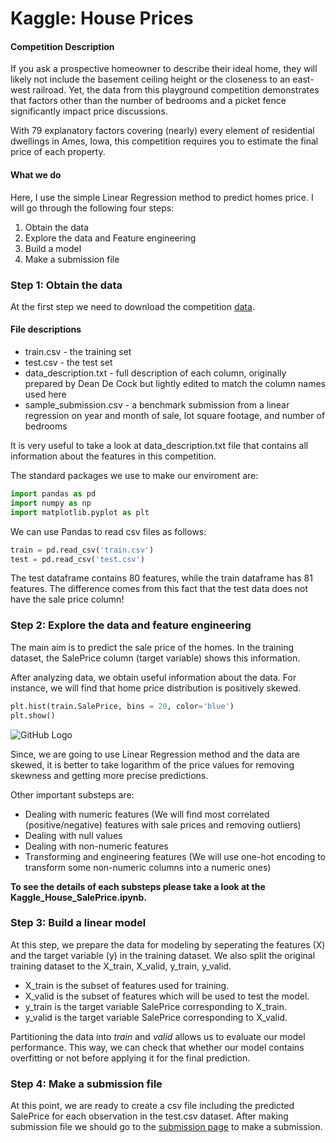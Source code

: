 Kaggle: House Prices
=============

####  Competition Description

If you ask a prospective homeowner to describe their ideal home, they will likely not include the basement ceiling height or the closeness to an east-west railroad. Yet, the data from this playground competition demonstrates that factors other than the number of bedrooms and a picket fence significantly impact price discussions.

With 79 explanatory factors covering (nearly) every element of residential dwellings in Ames, Iowa, this competition requires you to estimate the final price of each property.

#### What we do

Here, I use the simple Linear Regression method to predict homes price. I will go through the following four steps:

1. Obtain the data
2. Explore the data and Feature engineering
3. Build a model
4. Make a submission file

### Step 1: Obtain the data

At the first step we need to download the competition [data](https://www.kaggle.com/c/house-prices-advanced-regression-techniques/data). 

#### File descriptions
- train.csv - the training set
- test.csv - the test set
- data_description.txt - full description of each column, originally prepared by Dean De Cock but lightly edited to match the column names used here
- sample_submission.csv - a benchmark submission from a linear regression on year and month of sale, lot square footage, and number of bedrooms

It is very useful to take a look at data_description.txt file that contains all information about the features in this competition.

The standard packages we use to make our enviroment are:

```py
import pandas as pd
import numpy as np
import matplotlib.pyplot as plt
```
We can use Pandas to read csv files as follows:

```py
train = pd.read_csv('train.csv')
test = pd.read_csv('test.csv')
```

The test dataframe contains 80 features, while the train dataframe has 81 features. The difference comes from this fact that the test data does not have the sale price column!

### Step 2: Explore the data and feature engineering

The main aim is to predict the sale price of the homes. In the training dataset, the SalePrice column (target variable) shows this information.

After analyzing data, we obtain useful information about the data. For instance, we will find that home price distribution is positively skewed. 

```py
plt.hist(train.SalePrice, bins = 20, color='blue')
plt.show()
```
![GitHub Logo](/images/hist1.png)

Since, we are going to use Linear Regression method and the data are skewed, it is better to take logarithm of the price values for removing skewness and getting more precise predictions.

Other important substeps are:

- Dealing with numeric features
 (We will find most correlated (positive/negative) features with sale prices and removing outliers)
- Dealing with null values
- Dealing with non-numeric features
- Transforming and engineering features
(We will use one-hot encoding to transform some non-numeric columns into a numeric ones)

**To see the details of each substeps please take a look at the Kaggle_House_SalePrice.ipynb.**

### Step 3: Build a linear model

At this step, we prepare the data for modeling by seperating the features (X) and the target variable (y) in the training dataset. We also split the original training dataset to the X_train, X_valid, y_train, y_valid. 

- X_train is the subset of features used for training.
- X_valid is the subset of features which will be used to test the model.
- y_train is the target variable SalePrice corresponding to X_train.
- y_valid is the target variable SalePrice corresponding to X_valid.

Partitioning the data into *train* and *valid* allows us to evaluate our model performance. This way, we can check that whether our model contains overfitting or not before applying it for the final prediction.

### Step 4: Make a submission file

At this point, we are ready to create a csv file including the predicted SalePrice for each observation in the test.csv dataset. After making submission file we should go to the [submission page](https://www.kaggle.com/c/house-prices-advanced-regression-techniques/submit) to make a submission.


